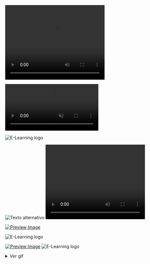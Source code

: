 <video width="320" height="240" autoplay>
  <source src="ruta_del_video.mp4" type="video/mp4">
  Your browser does not support the video tag.
</video>


<video src="https://github.com/HansAllTech/Training_Space/blob/main/E-Learning%20logo.mp4" autoplay loop muted></video>


![E-Learning logo](https://user-images.githubusercontent.com/116538899/235403643-5479563b-5ab9-4d79-b489-c0a819b62f33.gif)


<img src="https://github.com/HansAllTech/Training_Space/blob/main/E-Learning%20logo.gif" alt="Texto alternativo" autoplay loop>


<video width="320" height="240" controls autoplay>
  <source src="https://github.com/HansAllTech/Training_Space/blob/main/E-Learning%20logo.gif" alt="Texto alternativo" type="video/mp4">
  Your browser does not support the video tag.
</video>


[![Preview Image](image_preview.jpg)](https://www.example.com/animated.gif)


![E-Learning logo]()


[![Preview Image]()]()
![E-Learning logo]()


<details>
  <summary>Ver gif</summary>
  <img src="https://user-images.githubusercontent.com/116538899/235405377-5df703f5-c2e8-4cd3-bce2-4ecb7aa463f6.png" width="400">
  <video src="https://github.com/HansAllTech/Training_Space/blob/main/E-Learning%20logo.gif" autoplay loop muted width="400"></video>
</details>

